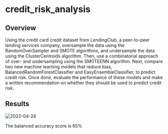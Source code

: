 # credit_risk_analysis

## Overview

Using the credit card credit dataset from LendingClub, a peer-to-peer lending services company, oversample the data using the RandomOverSampler and SMOTE algorithms, and undersample the data using the ClusterCentroids algorithm. Then, use a combinatorial approach of over- and undersampling using the SMOTEENN algorithm. Next, compare two new machine learning models that reduce bias, BalancedRandomForestClassifier and EasyEnsembleClassifier, to predict credit risk. Once done, evaluate the performance of these models and make a written recommendation on whether they should be used to predict credit risk.

## Results

![2022-04-24](https://user-images.githubusercontent.com/94339449/165020563-9312636a-cbfd-4cd7-9661-18f79c64436f.png)

The balanced accuracy score is 65%


